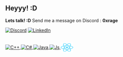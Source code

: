 ## Heyyy! :D

<b>Lets talk! :D</b> Send me a message on Discord : <b>0xrage</b>

[![Discord](https://img.shields.io/badge/Discord-6A5ACD?style=for-the-badge&logo=discord&logoColor=white)](https://www.discordapp.com/users/Rage#1713)
[![LinkedIn](https://img.shields.io/badge/LinkedIn-0077B5?style=for-the-badge&logo=linkedin&logoColor=white)](https://www.linkedin.com/in/afonsobatista07/)
  
<div style="display: inline-block"><br>
  <a href="https://learn.microsoft.com/en-us/cpp/cpp/?view=msvc-170">
    <img align="center" alt="C++" height="30" width="40" src="https://cdn.jsdelivr.net/gh/devicons/devicon/icons/cplusplus/cplusplus-original.svg">
  </a><a href="https://learn.microsoft.com/en-us/dotnet/csharp/" >
    <img align="center" alt="C#" height="30" width="40" src="https://cdn.jsdelivr.net/gh/devicons/devicon/icons/csharp/csharp-original.svg">
  </a><a href="https://docs.oracle.com/en/java/javase/19/docs/api/index.html" >
    <img align="center" alt="Java" height="30" width="40" src="https://cdn.jsdelivr.net/gh/devicons/devicon/icons/java/java-original.svg">
  </a><a href="https://devdocs.io/javascript/" >
    <img align="center" alt="Js" height="30" width="40" src="https://cdn.jsdelivr.net/gh/devicons/devicon/icons/javascript/javascript-original.svg">
  </a><a href="https://beta.reactjs.org/apis/react" >
    <img align="center" alt="React" height="30" width="40" src="https://github.com/devicons/devicon/blob/v2.15.1/icons/react/react-original.svg">
  </a>
</div>

